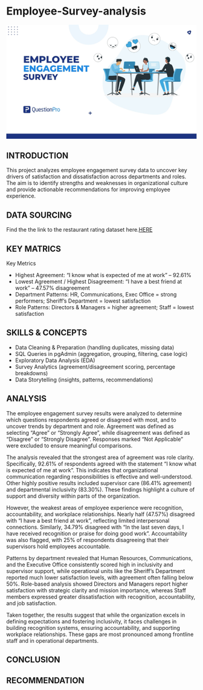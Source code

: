 # Employee-Survey-analysis
![](https://github.com/enogift1999-ui/Employee-Survey-analysis/blob/main/employee-engagement-survey.jpg)

## INTRODUCTION
This project analyzes employee engagement survey data to uncover key drivers of satisfaction and dissatisfaction across departments and roles. The aim is to identify strengths and weaknesses in organizational culture and provide actionable recommendations for improving employee experience.

## DATA SOURCING
Find the the link to the restaurant rating dataset here.[HERE](https://docs.google.com/spreadsheets/d/1nbhfp2ModgqDAPveYQG9CknRw2PYJQxbOTs3xSKOB8E/edit#gid=61186505)

## KEY MATRICS
Key Metrics
- Highest Agreement: “I know what is expected of me at work” – 92.61%
- Lowest Agreement / Highest Disagreement: “I have a best friend at work” – 47.57% disagreement
- Department Patterns: HR, Communications, Exec Office = strong performers; Sheriff’s Department = lowest satisfaction
- Role Patterns: Directors & Managers = higher agreement; Staff = lowest satisfaction

## SKILLS & CONCEPTS
- Data Cleaning & Preparation (handling duplicates, missing data)
- SQL Queries in pgAdmin (aggregation, grouping, filtering, case logic)
- Exploratory Data Analysis (EDA)
- Survey Analytics (agreement/disagreement scoring, percentage breakdowns)
- Data Storytelling (insights, patterns, recommendations)

## ANALYSIS 
The employee engagement survey results were analyzed to determine which questions respondents agreed or disagreed with most, and to uncover trends by department and role. Agreement was defined as selecting “Agree” or “Strongly Agree”, while disagreement was defined as “Disagree” or “Strongly Disagree”. Responses marked “Not Applicable” were excluded to ensure meaningful comparisons.

The analysis revealed that the strongest area of agreement was role clarity. Specifically, 92.61% of respondents agreed with the statement “I know what is expected of me at work”. This indicates that organizational communication regarding responsibilities is effective and well-understood. Other highly positive results included supervisor care (86.41% agreement) and departmental inclusivity (83.30%). These findings highlight a culture of support and diversity within parts of the organization.

However, the weakest areas of employee experience were recognition, accountability, and workplace relationships. Nearly half (47.57%) disagreed with “I have a best friend at work”, reflecting limited interpersonal connections. Similarly, 34.79% disagreed with “In the last seven days, I have received recognition or praise for doing good work”. Accountability was also flagged, with 25% of respondents disagreeing that their supervisors hold employees accountable.

Patterns by department revealed that Human Resources, Communications, and the Executive Office consistently scored high in inclusivity and supervisor support, while operational units like the Sheriff’s Department reported much lower satisfaction levels, with agreement often falling below 50%. Role-based analysis showed Directors and Managers report higher satisfaction with strategic clarity and mission importance, whereas Staff members expressed greater dissatisfaction with recognition, accountability, and job satisfaction.

Taken together, the results suggest that while the organization excels in defining expectations and fostering inclusivity, it faces challenges in building recognition systems, ensuring accountability, and supporting workplace relationships. These gaps are most pronounced among frontline staff and in operational departments.

## CONCLUSION

## RECOMMENDATION 

